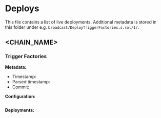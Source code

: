 # Deploys

This file contains a list of live deployments.
Additional metadata is stored in this folder under e.g. `broadcast/DeployTriggerFactories.s.sol/1/`.

## <CHAIN_NAME>

### Trigger Factories

**Metadata:**

- Timestamp:
- Parsed timestamp:
- Commit:

**Configuration:**

```
```

**Deployments:**

```
```